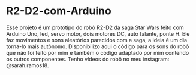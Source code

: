 # R2-D2-com-Arduino
Esse projeto é um protótipo do robô R2-D2 da saga Star Wars feito com Arduino Uno, led, servo motor, dois motores DC, auto falante, ponte H. Ele faz movimentos e sons aleatórios parecidos com a saga, a ideia é um dia torna-lo mais autônomo. Disponibilizo aqui o código para os sons do robô que não foi feito por mim e também o código adaptado por mim contendo os outros componentes. Tenho vídeos do robô no meu instagram: @sarah.ramos18.
